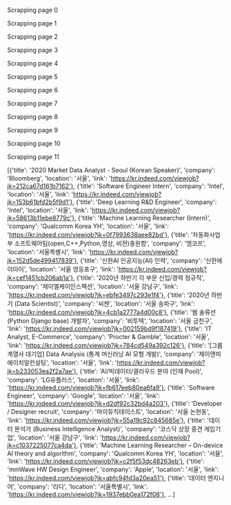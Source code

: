 Scrapping page 0

Scrapping page 1

Scrapping page 2

Scrapping page 3

Scrapping page 4

Scrapping page 5

Scrapping page 6

Scrapping page 7

Scrapping page 8

Scrapping page 9

Scrapping page 10

Scrapping page 11

[{'title': '2020 Market Data Analyst - Seoul (Korean Speaker)', 'company': 'Bloomberg', 'location': '서울', 'link': 'https://kr.indeed.com/viewjob?jk=212ca67d161b7162'}, {'title': 'Software Engineer Intern', 'company': 'Intel', 'location': '서울', 'link': 'https://kr.indeed.com/viewjob?jk=153b61bfd2b5f9d1'}, {'title': 'Deep Learning R&D Engineer', 'company': 'Intel', 'location': '서울', 'link': 'https://kr.indeed.com/viewjob?jk=58613b11ebe8779c'}, {'title': 'Machine Learning Researcher (Intern)', 'company': 'Qualcomm Korea YH', 'location': '서울', 'link': 'https://kr.indeed.com/viewjob?jk=0f7993638aee82bd'}, {'title': '자동화사업부 소프트웨어팀(open,C++,Python,영상, 비젼)충원함', 'company': '엠코프', 'location': '서울특별시', 'link': 'https://kr.indeed.com/viewjob?jk=152d5de499417839'}, {'title': '신한AI 인공지능(AI) 인력', 'company': '신한에이아이', 'location': '서울 영등포구', 'link': 'https://kr.indeed.com/viewjob?jk=cef1451cb206ab1a'}, {'title': '2020년 하반기 각 부문 신입/경력 정규직', 'company': '제이엘케이인스펙션', 'location': '서울 강남구', 'link': 'https://kr.indeed.com/viewjob?jk=ebfe3497c293e1f4'}, {'title': '2020년 하반기 (Data Scientist)', 'company': '씨젠', 'location': '서울 송파구', 'link': 'https://kr.indeed.com/viewjob?jk=4cb1a2777a4d00c8'}, {'title': '웹 솔류션(Python Django base) 개발자', 'company': '비투텍', 'location': '서울 금천구', 'link': 'https://kr.indeed.com/viewjob?jk=002159bd9f187419'}, {'title': 'IT Analyst, E-Commerce', 'company': 'Procter & Gamble', 'location': '서울', 'link': 'https://kr.indeed.com/viewjob?jk=784cd549a392c126'}, {'title': '[그룹계열사 대기업] Data Analysis (통계 머신러닝 AI 모형 개발)', 'company': '제이앤피에이치알컨설팅', 'location': '서울', 'link': 'https://kr.indeed.com/viewjob?jk=b233053ea2f2a7ae'}, {'title': 'AI/빅데이터/클라우드 분야 (인재 Pool)', 'company': 'LG유플러스', 'location': '서울', 'link': 'https://kr.indeed.com/viewjob?jk=fb617eeb80ea6fa9'}, {'title': 'Software Engineer', 'company': 'Google', 'location': '서울', 'link': 'https://kr.indeed.com/viewjob?jk=d2df92c32bd4a203'}, {'title': 'Developer / Designer recruit', 'company': '마이뮤직테이스트', 'location': '서울 논현동', 'link': 'https://kr.indeed.com/viewjob?jk=55a19c92c845685e'}, {'title': '데이터 분석가 (Business Intelligence Analyst)', 'company': '코스닥 상장 중견 게임기업', 'location': '서울 강남구', 'link': 'https://kr.indeed.com/viewjob?jk=c1037225077ca4da'}, {'title': 'Machine Learning Researcher – On-device AI theory and algorithm', 'company': 'Qualcomm Korea YH', 'location': '서울', 'link': 'https://kr.indeed.com/viewjob?jk=c2f5f53dc48263eb'}, {'title': 'mmWave HW Design Engineer', 'company': 'Apple', 'location': '서울', 'link': 'https://kr.indeed.com/viewjob?jk=abfc94fd3a20ea51'}, {'title': '데이터 엔지니어', 'company': '리디', 'location': '서울특별시', 'link': 'https://kr.indeed.com/viewjob?jk=1937ebb0ea172f08'}, ...]
